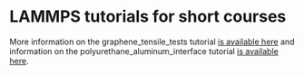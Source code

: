 # LAMMPS tutorials for short courses
More information on the graphene_tensile_tests tutorial [is available here](https://www.linkedin.com/pulse/how-perform-uniaxial-tensile-tests-graphene-sample-lammps-dewapriya/) and information on the polyurethane_aluminum_interface tutorial [is available here](https://github.com/nuwan-d/polymer_metal_interface/blob/master/README.md).
